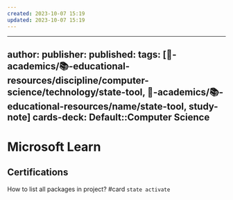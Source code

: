 ```yaml
---
created: 2023-10-07 15:19
updated: 2023-10-07 15:19
---
```


---
author: 
publisher: 
published: 
tags: [🔴-academics/📚-educational-resources/discipline/computer-science/technology/state-tool, 🔴-academics/📚-educational-resources/name/state-tool, study-note] 
cards-deck: Default::Computer Science
---

# Microsoft Learn

## Certifications

How to list all packages in project? #card
`state activate`
